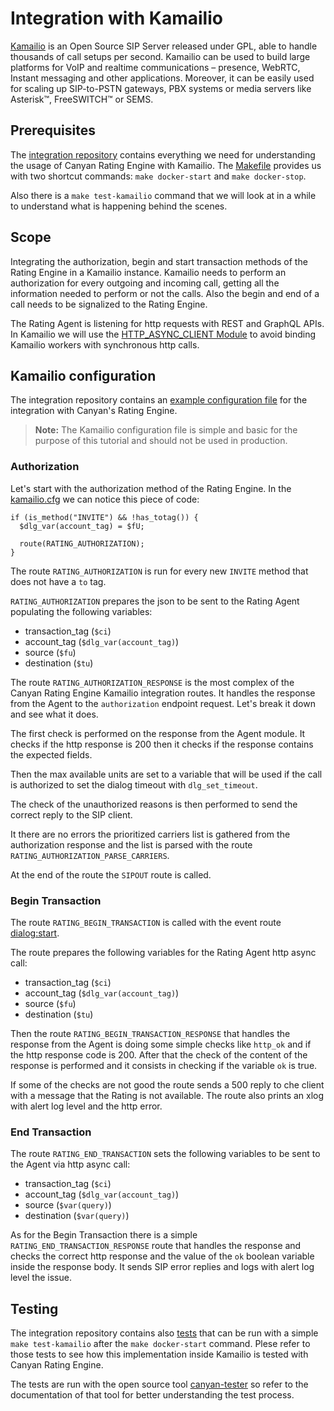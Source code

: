 # Integration with Kamailio

[Kamailio](https://www.kamailio.org/) is an Open Source SIP Server released under GPL, able to handle thousands of call setups per second. Kamailio can be used to build large platforms for VoIP and realtime communications – presence, WebRTC, Instant messaging and other applications.  Moreover, it can be easily used for scaling up SIP-to-PSTN gateways, PBX systems or media servers like Asterisk™, FreeSWITCH™ or SEMS.


## Prerequisites

The [integration repository](https://github.com/canyanio/rating-integration) contains everything we need for understanding the usage of Canyan Rating Engine with Kamailio.
The [Makefile](https://github.com/canyanio/rating-integration/blob/master/Makefile) provides us with two shortcut commands:
`make docker-start` and `make docker-stop`.

Also there is a `make test-kamailio` command that we will look at in a while to understand what is happening behind the scenes.

## Scope

Integrating the authorization, begin and start transaction methods of the Rating Engine in a Kamailio instance.
Kamailio needs to perform an authorization for every outgoing and incoming call, getting all the information needed to perform or not the calls. Also the begin and end of a call needs to be signalized to the Rating Engine.

The Rating Agent is listening for http requests with REST and GraphQL APIs. In Kamailio we will use the [HTTP_ASYNC_CLIENT Module](https://www.kamailio.org/docs/modules/stable/modules/http_async_client.html) to avoid binding Kamailio workers with synchronous http calls.


## Kamailio configuration

The integration repository contains an [example configuration file](https://github.com/canyanio/rating-integration/blob/master/conf/kamailio/rating.cfg) for the integration with Canyan's Rating Engine.

>**Note:** The Kamailio configuration file is simple and basic for the purpose 
> of this tutorial and should not be used in production.


### Authorization

Let's start with the authorization method of the Rating Engine.
In the [kamailio.cfg](https://github.com/canyanio/rating-integration/blob/master/conf/kamailio/kamailio.cfg) we can notice this piece of code:
```
if (is_method("INVITE") && !has_totag()) {
  $dlg_var(account_tag) = $fU;

  route(RATING_AUTHORIZATION);
}
```
The route `RATING_AUTHORIZATION` is run for every new `INVITE` method that does not have a `to` tag.

`RATING_AUTHORIZATION` prepares the json to be sent to the Rating Agent populating the following variables:

* transaction_tag (`$ci`)
* account_tag (`$dlg_var(account_tag)`)
* source (`$fu`)
* destination (`$tu`)

The route `RATING_AUTHORIZATION_RESPONSE` is the most complex of the Canyan Rating Engine Kamailio integration routes.
It handles the response from the Agent to the `authorization` endpoint request.
Let's break it down and see what it does.

The first check is performed on the response from the Agent module. It checks if the http response is 200 then it checks if the response contains the expected fields.

Then the max available units are set to a variable that will be used if the call is authorized to set the dialog timeout with `dlg_set_timeout`.

The check of the unauthorized reasons is then performed to send the correct reply to the SIP client.

It there are no errors the prioritized carriers list is gathered from the authorization response and the list is parsed with the route `RATING_AUTHORIZATION_PARSE_CARRIERS`.

At the end of the route the `SIPOUT` route is called.


### Begin Transaction

The route `RATING_BEGIN_TRANSACTION` is called with the event route [dialog:start](https://kamailio.org/docs/modules/stable/modules/dialog.html#idm1446).

The route prepares the following variables for the Rating Agent http async call:

* transaction_tag (`$ci`)
* account_tag (`$dlg_var(account_tag)`)
* source (`$fu`)
* destination (`$tu`)

Then the route `RATING_BEGIN_TRANSACTION_RESPONSE` that handles the response from the Agent is doing some simple checks like `http_ok` and if the http response code is 200. After that the check of the content of the response is performed and it consists in checking if the variable `ok` is true.

If some of the checks are not good the route sends a 500 reply to che client with a message that the Rating is not available. The route also prints an xlog with alert log level and the http error.


### End Transaction

The route `RATING_END_TRANSACTION` sets the following variables to be sent to the Agent via http async call:

* transaction_tag (`$ci`)
* account_tag (`$dlg_var(account_tag)`)
* source (`$var(query)`)
* destination (`$var(query)`)

As for the Begin Transaction there is a simple `RATING_END_TRANSACTION_RESPONSE` route that handles the response and checks the correct http response and the value of the `ok` boolean variable inside the response body.
It sends SIP error replies and logs with alert log level the issue.


## Testing

The integration repository contains also [tests](https://github.com/canyanio/rating-integration/tree/master/tests) that can be run with a simple `make test-kamailio` after the `make docker-start` command. Plese refer to those tests to see how this implementation inside Kamailio is tested with Canyan Rating Engine.

The tests are run with the open source tool [canyan-tester](https://github.com/canyanio/canyan-tester) so refer to the documentation of that tool for better understanding the test process.
